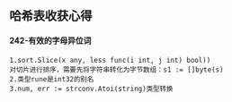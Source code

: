 ## 哈希表收获心得
#### 242-有效的字母异位词
    1.sort.Slice(x any, less func(i int, j int) bool))
    对切片进行排序，需要先将字符串转化为字节数组：s1 := []byte(s)
    2.类型rune是int32的别名
    3.num, err := strconv.Atoi(string)类型转换